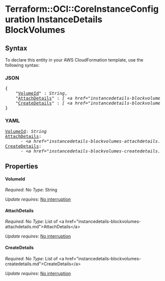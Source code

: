 # Terraform::OCI::CoreInstanceConfiguration InstanceDetails BlockVolumes

## Syntax

To declare this entity in your AWS CloudFormation template, use the following syntax:

### JSON

<pre>
{
    "<a href="#volumeid" title="VolumeId">VolumeId</a>" : <i>String</i>,
    "<a href="#attachdetails" title="AttachDetails">AttachDetails</a>" : <i>[ &lt;a href=&#34;instancedetails-blockvolumes-attachdetails.md&#34;&gt;AttachDetails&lt;/a&gt;, ... ]</i>,
    "<a href="#createdetails" title="CreateDetails">CreateDetails</a>" : <i>[ &lt;a href=&#34;instancedetails-blockvolumes-createdetails.md&#34;&gt;CreateDetails&lt;/a&gt;, ... ]</i>
}
</pre>

### YAML

<pre>
<a href="#volumeid" title="VolumeId">VolumeId</a>: <i>String</i>
<a href="#attachdetails" title="AttachDetails">AttachDetails</a>: <i>
      - &lt;a href=&#34;instancedetails-blockvolumes-attachdetails.md&#34;&gt;AttachDetails&lt;/a&gt;</i>
<a href="#createdetails" title="CreateDetails">CreateDetails</a>: <i>
      - &lt;a href=&#34;instancedetails-blockvolumes-createdetails.md&#34;&gt;CreateDetails&lt;/a&gt;</i>
</pre>

## Properties

#### VolumeId

_Required_: No
_Type_: String

_Update requires_: [No interruption](https://docs.aws.amazon.com/AWSCloudFormation/latest/UserGuide/using-cfn-updating-stacks-update-behaviors.html#update-no-interrupt)

#### AttachDetails

_Required_: No
_Type_: List of &lt;a href=&#34;instancedetails-blockvolumes-attachdetails.md&#34;&gt;AttachDetails&lt;/a&gt;

_Update requires_: [No interruption](https://docs.aws.amazon.com/AWSCloudFormation/latest/UserGuide/using-cfn-updating-stacks-update-behaviors.html#update-no-interrupt)

#### CreateDetails

_Required_: No
_Type_: List of &lt;a href=&#34;instancedetails-blockvolumes-createdetails.md&#34;&gt;CreateDetails&lt;/a&gt;

_Update requires_: [No interruption](https://docs.aws.amazon.com/AWSCloudFormation/latest/UserGuide/using-cfn-updating-stacks-update-behaviors.html#update-no-interrupt)

